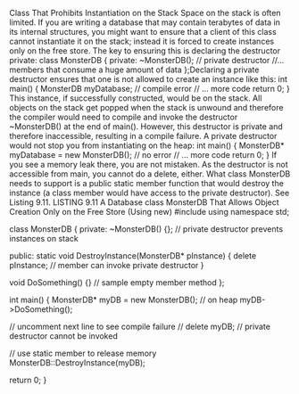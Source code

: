 Class That Prohibits Instantiation on the Stack
Space on the stack is often limited. If you are writing a database that may contain terabytes of data in its internal structures, you might want to ensure that a client of this class
cannot instantiate it on the stack; instead it is forced to create instances only on the free
store. The key to ensuring this is declaring the destructor private:
class MonsterDB
{
private:
~MonsterDB(); // private destructor
//... members that consume a huge amount of data
};Declaring a private destructor ensures that one is not allowed to create an instance like
this:
int main()
{
MonsterDB myDatabase; // compile error
// … more code
return 0;
}
This instance, if successfully constructed, would be on the stack. All objects on the stack
get popped when the stack is unwound and therefore the compiler would need to compile
and invoke the destructor ~MonsterDB() at the end of main(). However, this destructor
is private and therefore inaccessible, resulting in a compile failure.
A private destructor would not stop you from instantiating on the heap:
int main()
{
MonsterDB* myDatabase = new MonsterDB(); // no error
// … more code
return 0;
}
If you see a memory leak there, you are not mistaken. As the destructor is not accessible
from main, you cannot do a delete, either. What class MonsterDB needs to support is a
public static member function that would destroy the instance (a class member would
have access to the private destructor). See Listing 9.11.
LISTING 9.11 A Database class MonsterDB That Allows Object Creation Only on the
Free Store (Using new)
 #include <iostream>
 using namespace std;

 class MonsterDB
 {
 private:
 ~MonsterDB() {}; // private destructor prevents instances on stack

 public:
 static void DestroyInstance(MonsterDB* pInstance)
 {
 delete pInstance; // member can invoke private destructor
 }

 void DoSomething() {} // sample empty member method };

 int main()
 {
 MonsterDB* myDB = new MonsterDB(); // on heap
 myDB->DoSomething();

 // uncomment next line to see compile failure
 // delete myDB; // private destructor cannot be invoked

 // use static member to release memory
 MonsterDB::DestroyInstance(myDB);

 return 0;
 }

